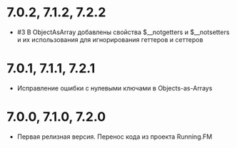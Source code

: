 7.0.2, 7.1.2, 7.2.2
===================
* \#3 В ObjectAsArray добавлены свойства $__notgetters и $__notsetters и их использования для игнорирования геттеров и сеттеров

7.0.1, 7.1.1, 7.2.1
===================
* Исправление ошибки с нулевыми ключами в Objects-as-Arrays

7.0.0, 7.1.0, 7.2.0
===================
* Первая релизная версия. Перенос кода из проекта Running.FM